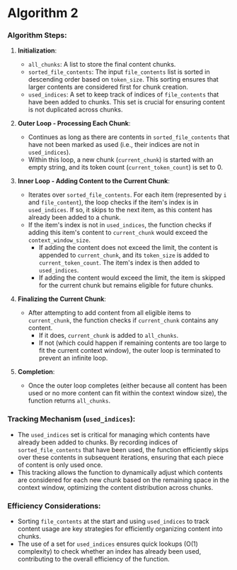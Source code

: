 # Algorithm 2

### Algorithm Steps:

1. **Initialization**:
   - `all_chunks`: A list to store the final content chunks.
   - `sorted_file_contents`: The input `file_contents` list is sorted in descending order based on `token_size`. This sorting ensures that larger contents are considered first for chunk creation.
   - `used_indices`: A set to keep track of indices of `file_contents` that have been added to chunks. This set is crucial for ensuring content is not duplicated across chunks.

2. **Outer Loop - Processing Each Chunk**:
   - Continues as long as there are contents in `sorted_file_contents` that have not been marked as used (i.e., their indices are not in `used_indices`).
   - Within this loop, a new chunk (`current_chunk`) is started with an empty string, and its token count (`current_token_count`) is set to 0.

3. **Inner Loop - Adding Content to the Current Chunk**:
   - Iterates over `sorted_file_contents`. For each item (represented by `i` and `file_content`), the loop checks if the item's index is in `used_indices`. If so, it skips to the next item, as this content has already been added to a chunk.
   - If the item's index is not in `used_indices`, the function checks if adding this item's content to `current_chunk` would exceed the `context_window_size`.
     - If adding the content does not exceed the limit, the content is appended to `current_chunk`, and its `token_size` is added to `current_token_count`. The item's index is then added to `used_indices`.
     - If adding the content would exceed the limit, the item is skipped for the current chunk but remains eligible for future chunks.

4. **Finalizing the Current Chunk**:
   - After attempting to add content from all eligible items to `current_chunk`, the function checks if `current_chunk` contains any content.
     - If it does, `current_chunk` is added to `all_chunks`.
     - If not (which could happen if remaining contents are too large to fit the current context window), the outer loop is terminated to prevent an infinite loop.

5. **Completion**:
   - Once the outer loop completes (either because all content has been used or no more content can fit within the context window size), the function returns `all_chunks`.

### Tracking Mechanism (`used_indices`):

- The `used_indices` set is critical for managing which contents have already been added to chunks. By recording indices of `sorted_file_contents` that have been used, the function efficiently skips over these contents in subsequent iterations, ensuring that each piece of content is only used once.
- This tracking allows the function to dynamically adjust which contents are considered for each new chunk based on the remaining space in the context window, optimizing the content distribution across chunks.

### Efficiency Considerations:

- Sorting `file_contents` at the start and using `used_indices` to track content usage are key strategies for efficiently organizing content into chunks. 
- The use of a set for `used_indices` ensures quick lookups (O(1) complexity) to check whether an index has already been used, contributing to the overall efficiency of the function.
